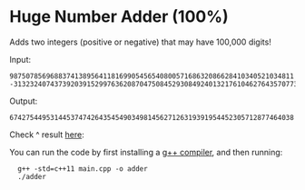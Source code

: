 # Huge Number Adder (100%)
Adds two integers (positive or negative) that may have 100,000 digits!

Input:

```
9875078569688374138956411816990545654080057168632086628410340521034811 -3132324074373920391529976362087047508452930849240132176104627643570773
```

Output:
```
6742754495314453747426435454903498145627126319391954452305712877464038
```
Check ^ result [here](https://www.calculator.net/big-number-calculator.html?cx=9875078569688374138956411816990545654080057168632086628410340521034811+&cy=-3132324074373920391529976362087047508452930849240132176104627643570773&cp=20&co=plus):

You can run the code by first installing a [g++ compiler](https://gcc.gnu.org/), and then running:
```
  g++ -std=c++11 main.cpp -o adder
  ./adder
```

